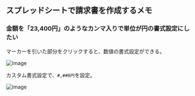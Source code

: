 ## スプレッドシートで請求書を作成するメモ

### 金額を「23,400円」のようなカンマ入りで単位が円の書式設定にしたい
マーカーを引いた部分をクリックすると、数値の書式設定ができる。

![image](https://github.com/yuseipen0716/TIL/assets/81737622/2d8d71fe-e1f4-4f01-8e16-7c0663085a94)

カスタム書式設定で、`#,##0円`を設定。

![image](https://github.com/yuseipen0716/TIL/assets/81737622/ad9d84b3-a4ef-4100-ac32-86c8a9cdcf5d)


